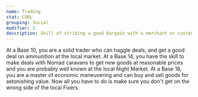 ```yaml
---
name: Trading
stat: COOL
grouping: Social
modifier: 1
description: Skill of striking a good bargain with a merchant or customer.
---
```


At a Base 10, you are a solid trader who can haggle
deals, and get a good deal on ammunition at the
local market. At a Base 14, you have the skill to make
deals with Nomad caravans to get new goods at
reasonable prices and you are probably well known
at the local Night Market. At a Base 18, you are a
master of economic maneuvering and can buy and
sell goods for astonishing value. Now all you have
to do is make sure you don't get on the wrong side of
the local Fixers.